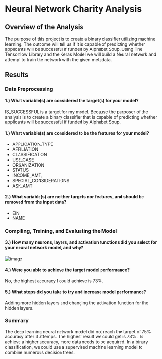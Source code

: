 # Neural Network Charity Analysis
## Overview of the Analysis
The purpose of this project is to create a binary classifier utilizing machine learning.  The outcome will tell us if it is capable of predicting whether applicants will be successful if funded by Alphabet Soup. Using The Tensorflow Library and the Keras Model we will build a Neural network and attempt to train the network with the given metadata.

## Results 

### Data Preprocessing 

#### 1.) What variable(s) are considered the target(s) for your model?

IS_SUCCESSFUL is a target for my model. Because the purposer of the analysis is to create a binary classifier that is capable of predicting whether applicants will be successful if funded by Alphabet Soup. 

#### 1.) What variable(s) are considered to be the features for your model?

  - APPLICATION_TYPE
  - AFFILIATION 
  - CLASSIFICATION
  - USE_CASE
  - ORGANIZATION
  - STATUS
  - INCOME_AMT,
  - SPECIAL_CONSIDERATIONS
  - ASK_AMT

#### 2.) What variable(s) are neither targets nor features, and should be removed from the input data?
  - EIN
  - NAME

### Compiling, Training, and Evaluating the Model

#### 3.) How many neurons, layers, and activation functions did you select for your neural network model, and why?

  ![image](https://user-images.githubusercontent.com/88631769/148705050-5284735d-2753-4a08-97aa-76bf616708c5.png)

 
#### 4.) Were you able to achieve the target model performance?

  No, the highest accuracy I could achieve is 73%. 
  
#### 5.) What steps did you take to try and increase model performance? 
  
  Adding more hidden layers and changing the activation function for the hidden layers. 
  
### Summary 

The deep learning neural network model did not reach the target of 75% accuracy after 3 attemps. The highest result we could get is 73%. To achieve a higher accuracy, more data needs to be acquired. In a binary classification, we could use a supervised machine learning model to combine numerous decision trees. 
